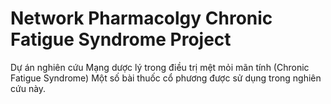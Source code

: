 # Network Pharmacolgy Chronic Fatigue Syndrome Project
Dự án nghiên cứu Mạng dược lý trong điều trị mệt mỏi mãn tính (Chronic Fatigue Syndrome)
Một số bài thuốc cổ phương được sử dụng trong nghiên cứu này.
